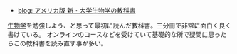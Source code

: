 - [blog: アメリカ版 新・大学生物学の教科書](https://karino2.github.io/2021/06/21/biology_text_bluebacks.html)

[生物学](生物学.md)を勉強しよう、と思って最初に読んだ教科書。三分冊で非常に面白く良く書けている。
オンラインのコースなどを受けていて基礎的な所で疑問に思ったらこの教科書を読み直す事が多い。